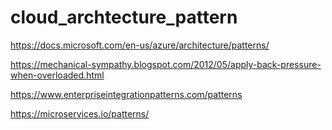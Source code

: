 # cloud_archtecture_pattern


https://docs.microsoft.com/en-us/azure/architecture/patterns/


https://mechanical-sympathy.blogspot.com/2012/05/apply-back-pressure-when-overloaded.html



https://www.enterpriseintegrationpatterns.com/patterns



https://microservices.io/patterns/


